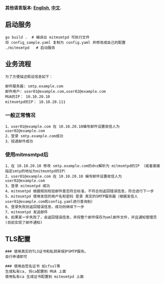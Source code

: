 **其他语言版本: [English](README.md), [中文](README_zh.md).**

## 启动服务
    go build .  # 编译出 mitmsmtpd 可执行文件  
    将 config_sample.yaml 复制为 config.yaml 并修改成自己的配置
    ./mitmsmtpd   # 启动服务

## 业务流程

    为了方便描述假设信息如下：

    邮件服务器: smtp.example.com
    邮件用户: user01@example.com,user02@example.com
    MUA的IP： 10.10.20.10 
    mitmsmtpd的IP： 10.10.20.111

### 一般正常情况
    1、user01@example.com 在 10.10.20.10编写邮件设置收信人为  user02@example.com 
    2、登录 smtp.example.com成功
    3、投递邮件成功

### 使用mitmsmtpd后
    1、在 10.10.20.10 修改 smtp.example.com的dns解析为 mitmsmtpd的IP （或者直接指定smtp的地址为mitmsmtpd的IP）
    2、user01@example.com 在 10.10.20.10 编写邮件设置收信人为  user02@example.com 
    3、登录 mitmsmtpd 成功
    4、mitmsmtpd 根据规则校验邮件是否符合标准，不符合则返回错误信息，符合进行下一步
    5、mitmsmtpd 使用发信的用户名和密码 登录 真实的SMTP服务器（根据发信人user01@example.com和config.yaml进行查询到）
    6、登录失败则返回错误信息，成功则继续下一步
    7、mitmsmtpd 发送邮件
    8、如果某一步失败了，会返回错误信息，并将整个邮件保存为eml邮件文件，并且通知管理员(目前实现了邮件通知)

## TLS配置
    ### 使用真实的TLS证书和私钥来保护SMTP服务。
    自行申请即可

    ### 使用自签名证书 如cfssl等
    生成私有ca, 将ca配置到 MUA 上面 
    使用私有ca 生成证书配置到 mitmsmtpd 上面 



